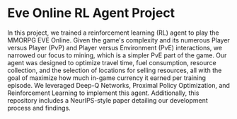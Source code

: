 # Eve Online RL Agent Project
In this project, we trained a reinforcement learning (RL) agent to play the MMORPG EVE Online. Given the game's complexity and its numerous Player versus Player (PvP) and Player versus Environment (PvE) interactions, we narrowed our focus to mining, which is a simpler PvE part of the game. Our agent was designed to optimize travel time, fuel consumption, resource collection, and the selection of locations for selling resources, all with the goal of maximize how much in-game currency it earned per training episode. We leveraged Deep-Q Networks, Proximal Policy Optimization, and Reinforcement Learning to implement this agent. Additionally, this repository includes a NeurIPS-style paper detailing our development process and findings.
